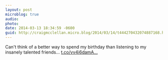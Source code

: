 ```yaml
---
layout: post
microblog: true
audio: 
photo: 
date: 2014-03-13 18:34:59 -0600
guid: http://craigmcclellan.micro.blog/2014/03/14/t444270432074887168.html
---
```

Can't think of a better way to spend my birthday than listening to my insanely talented friends… [t.co/vv4i6damA...](http://t.co/vv4i6damAN)
